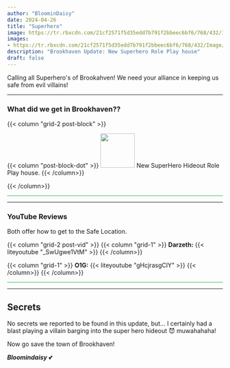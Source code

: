 ```yaml
---
author: "BloominDaisy"
date: 2024-04-26
title: "Superhero"
image: https://tr.rbxcdn.com/21cf2571f5d35edd7b791f2bbeec6bf6/768/432/Image/Png
images: 
- https://tr.rbxcdn.com/21cf2571f5d35edd7b791f2bbeec6bf6/768/432/Image/Png
description: "Brookhaven Update: New Superhero Role Play house"
draft: false
---
```


Calling all Superhero's of Brookahven! We need your alliance in keeping us safe from evil villains!

---

### What did we get in Brookhaven??

{{< column "grid-2 post-block" >}}

{{< column "post-block-dot" >}}
<img src="/images/blog/superhero-house-icon.png" loading="lazy" style="width: 80px; height: 80px;"> New SuperHero Hideout Role Play house.
{{< /column>}}

{{< /column>}}



<hr style="background-color: #28b44c" size=8 class="post-block">

---

### YouTube Reviews 
Both offer how to get to the Safe Location.

{{< column "grid-2 post-vid" >}}
{{< column "grid-1" >}}
**Darzeth:** {{< liteyoutube "_SwUgwe1VtM" >}}
{{< /column>}}


{{< column "grid-1" >}}
**O1G:** {{< liteyoutube "gHcjrasgClY" >}}
{{< /column>}}
{{< /column>}}

<hr style="background-color: #28b44c" size=8 class="post-block">

---

## Secrets

No secrets we reported to be found in this update, but... I certainly had a blast playing a villain barging into the super hero hideout 😈 muwahahaha!

Now go save the town of Brookhaven!

_**Bloomindaisy**_ <span class="nowrap"><span class="emojify">💕</span>
